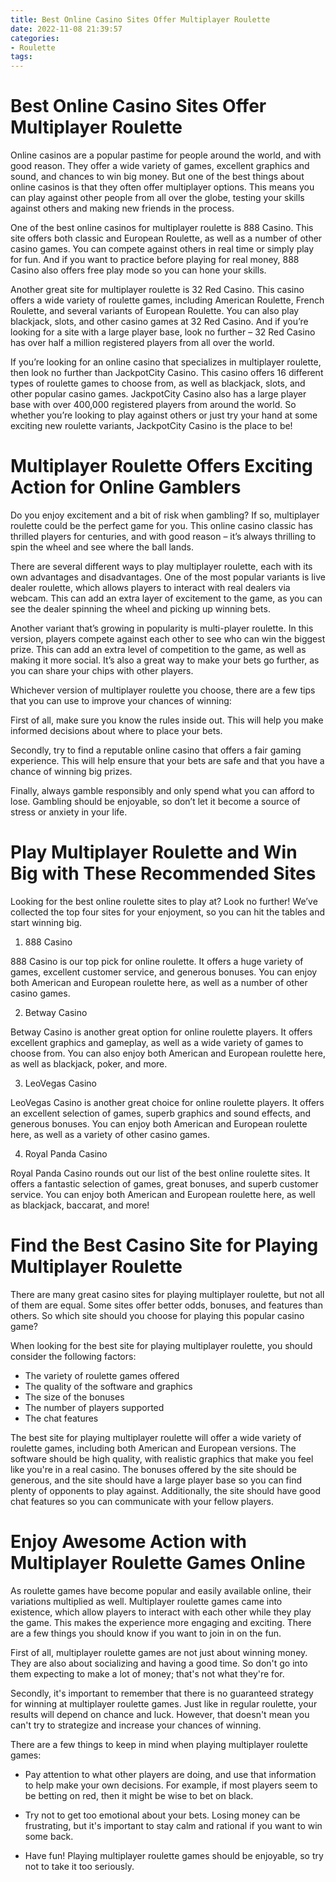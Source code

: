 ```yaml
---
title: Best Online Casino Sites Offer Multiplayer Roulette
date: 2022-11-08 21:39:57
categories:
- Roulette
tags:
---
```



#  Best Online Casino Sites Offer Multiplayer Roulette

Online casinos are a popular pastime for people around the world, and with good reason. They offer a wide variety of games, excellent graphics and sound, and chances to win big money. But one of the best things about online casinos is that they often offer multiplayer options. This means you can play against other people from all over the globe, testing your skills against others and making new friends in the process.

One of the best online casinos for multiplayer roulette is 888 Casino. This site offers both classic and European Roulette, as well as a number of other casino games. You can compete against others in real time or simply play for fun. And if you want to practice before playing for real money, 888 Casino also offers free play mode so you can hone your skills.

Another great site for multiplayer roulette is 32 Red Casino. This casino offers a wide variety of roulette games, including American Roulette, French Roulette, and several variants of European Roulette. You can also play blackjack, slots, and other casino games at 32 Red Casino. And if you’re looking for a site with a large player base, look no further – 32 Red Casino has over half a million registered players from all over the world.

If you’re looking for an online casino that specializes in multiplayer roulette, then look no further than JackpotCity Casino. This casino offers 16 different types of roulette games to choose from, as well as blackjack, slots, and other popular casino games. JackpotCity Casino also has a large player base with over 400,000 registered players from around the world. So whether you’re looking to play against others or just try your hand at some exciting new roulette variants, JackpotCity Casino is the place to be!

#  Multiplayer Roulette Offers Exciting Action for Online Gamblers

Do you enjoy excitement and a bit of risk when gambling? If so, multiplayer roulette could be the perfect game for you. This online casino classic has thrilled players for centuries, and with good reason – it’s always thrilling to spin the wheel and see where the ball lands.

There are several different ways to play multiplayer roulette, each with its own advantages and disadvantages. One of the most popular variants is live dealer roulette, which allows players to interact with real dealers via webcam. This can add an extra layer of excitement to the game, as you can see the dealer spinning the wheel and picking up winning bets.

Another variant that’s growing in popularity is multi-player roulette. In this version, players compete against each other to see who can win the biggest prize. This can add an extra level of competition to the game, as well as making it more social. It’s also a great way to make your bets go further, as you can share your chips with other players.

Whichever version of multiplayer roulette you choose, there are a few tips that you can use to improve your chances of winning:

First of all, make sure you know the rules inside out. This will help you make informed decisions about where to place your bets.

Secondly, try to find a reputable online casino that offers a fair gaming experience. This will help ensure that your bets are safe and that you have a chance of winning big prizes.

Finally, always gamble responsibly and only spend what you can afford to lose. Gambling should be enjoyable, so don’t let it become a source of stress or anxiety in your life.

#  Play Multiplayer Roulette and Win Big with These Recommended Sites

Looking for the best online roulette sites to play at? Look no further! We’ve collected the top four sites for your enjoyment, so you can hit the tables and start winning big.

1. 888 Casino

888 Casino is our top pick for online roulette. It offers a huge variety of games, excellent customer service, and generous bonuses. You can enjoy both American and European roulette here, as well as a number of other casino games.

2. Betway Casino

Betway Casino is another great option for online roulette players. It offers excellent graphics and gameplay, as well as a wide variety of games to choose from. You can also enjoy both American and European roulette here, as well as blackjack, poker, and more.

3. LeoVegas Casino

LeoVegas Casino is another great choice for online roulette players. It offers an excellent selection of games, superb graphics and sound effects, and generous bonuses. You can enjoy both American and European roulette here, as well as a variety of other casino games.

4. Royal Panda Casino

Royal Panda Casino rounds out our list of the best online roulette sites. It offers a fantastic selection of games, great bonuses, and superb customer service. You can enjoy both American and European roulette here, as well as blackjack, baccarat, and more!

#  Find the Best Casino Site for Playing Multiplayer Roulette 

There are many great casino sites for playing multiplayer roulette, but not all of them are equal. Some sites offer better odds, bonuses, and features than others. So which site should you choose for playing this popular casino game?

When looking for the best site for playing multiplayer roulette, you should consider the following factors:
- The variety of roulette games offered
- The quality of the software and graphics
- The size of the bonuses
- The number of players supported
- The chat features

The best site for playing multiplayer roulette will offer a wide variety of roulette games, including both American and European versions. The software should be high quality, with realistic graphics that make you feel like you're in a real casino. The bonuses offered by the site should be generous, and the site should have a large player base so you can find plenty of opponents to play against. Additionally, the site should have good chat features so you can communicate with your fellow players.

#  Enjoy Awesome Action with Multiplayer Roulette Games Online

As roulette games have become popular and easily available online, their variations multiplied as well. Multiplayer roulette games came into existence, which allow players to interact with each other while they play the game. This makes the experience more engaging and exciting. There are a few things you should know if you want to join in on the fun.

First of all, multiplayer roulette games are not just about winning money. They are also about socializing and having a good time. So don't go into them expecting to make a lot of money; that's not what they're for.

Secondly, it's important to remember that there is no guaranteed strategy for winning at multiplayer roulette games. Just like in regular roulette, your results will depend on chance and luck. However, that doesn't mean you can't try to strategize and increase your chances of winning.

There are a few things to keep in mind when playing multiplayer roulette games:

- Pay attention to what other players are doing, and use that information to help make your own decisions. For example, if most players seem to be betting on red, then it might be wise to bet on black.

- Try not to get too emotional about your bets. Losing money can be frustrating, but it's important to stay calm and rational if you want to win some back.

- Have fun! Playing multiplayer roulette games should be enjoyable, so try not to take it too seriously.